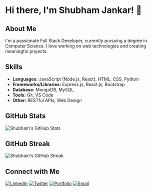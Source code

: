 <!-- Header -->
# Hi there, I'm Shubham Jankar! 👋

## About Me

I'm a passionate Full Stack Developer, currently pursuing a degree in Computer Science. I love working on web technologies and creating meaningful projects.

## Skills

- **Languages:** JavaScript (Node.js, React), HTML, CSS, Python
- **Frameworks/Libraries:** Express.js, React.js, Bootstrap
- **Database:** MongoDB, MySQL
- **Tools:** Git, VS Code
- **Other:** RESTful APIs, Web Design

<!-- GitHub Stats -->
## GitHub Stats

![Shubham's GitHub Stats](https://github-readme-stats.vercel.app/api?username=shubhamj10&show_icons=true&hide=contribs,prs&theme=dark)

<!-- GitHub Streak -->
## GitHub Streak

![Shubham's GitHub Streak](https://github-readme-streak-stats.herokuapp.com/?user=shubhamj10&theme=dark)

<!-- Connect with Me -->
## Connect with Me

[![LinkedIn](https://img.shields.io/badge/LinkedIn-Shubham%20Jankar-blue?style=for-the-badge&logo=linkedin)](https://www.linkedin.com/in/shubham-jankar/)
[![Twitter](https://img.shields.io/badge/Twitter-@shubhamj10-lightblue?style=for-the-badge&logo=twitter)](https://twitter.com/shubhamj10)
[![Portfolio](https://img.shields.io/badge/Portfolio-shubhamjankar.dev-green?style=for-the-badge&logo=dev.to)](https://shubhamjankar.dev/)
[![Email](https://img.shields.io/badge/Email-Send%20Message-red?style=for-the-badge&logo=gmail)](mailto:shubham.jankar@example.com)
